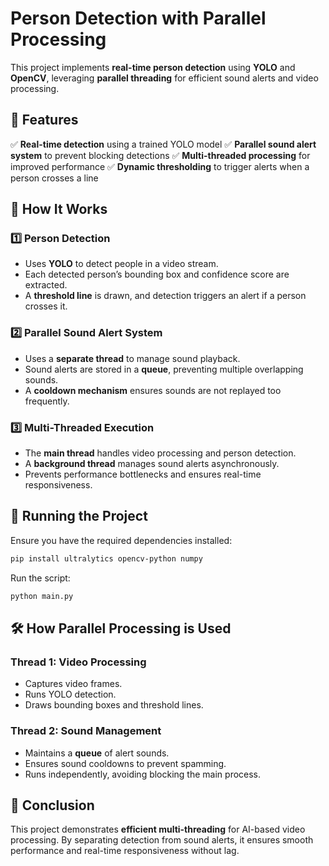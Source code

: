# Person Detection with Parallel Processing

This project implements **real-time person detection** using **YOLO** and **OpenCV**, leveraging **parallel threading** for efficient sound alerts and video processing.

## 📌 Features
✅ **Real-time detection** using a trained YOLO model
✅ **Parallel sound alert system** to prevent blocking detections
✅ **Multi-threaded processing** for improved performance
✅ **Dynamic thresholding** to trigger alerts when a person crosses a line

## 🔧 How It Works
### 1️⃣ **Person Detection**
- Uses **YOLO** to detect people in a video stream.
- Each detected person’s bounding box and confidence score are extracted.
- A **threshold line** is drawn, and detection triggers an alert if a person crosses it.

### 2️⃣ **Parallel Sound Alert System**
- Uses a **separate thread** to manage sound playback.
- Sound alerts are stored in a **queue**, preventing multiple overlapping sounds.
- A **cooldown mechanism** ensures sounds are not replayed too frequently.

### 3️⃣ **Multi-Threaded Execution**
- The **main thread** handles video processing and person detection.
- A **background thread** manages sound alerts asynchronously.
- Prevents performance bottlenecks and ensures real-time responsiveness.

## 🚀 Running the Project
Ensure you have the required dependencies installed:
```bash
pip install ultralytics opencv-python numpy
```
Run the script:
```bash
python main.py
```

## 🛠️ How Parallel Processing is Used
### **Thread 1: Video Processing**
- Captures video frames.
- Runs YOLO detection.
- Draws bounding boxes and threshold lines.

### **Thread 2: Sound Management**
- Maintains a **queue** of alert sounds.
- Ensures sound cooldowns to prevent spamming.
- Runs independently, avoiding blocking the main process.

## 📄 Conclusion
This project demonstrates **efficient multi-threading** for AI-based video processing. By separating detection from sound alerts, it ensures smooth performance and real-time responsiveness without lag.

